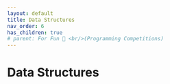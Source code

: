 ```yaml
---
layout: default
title: Data Structures 
nav_order: 6
has_children: true
# parent: For Fun 🤪 <br/>(Programming Competitions)
---
```


# Data Structures